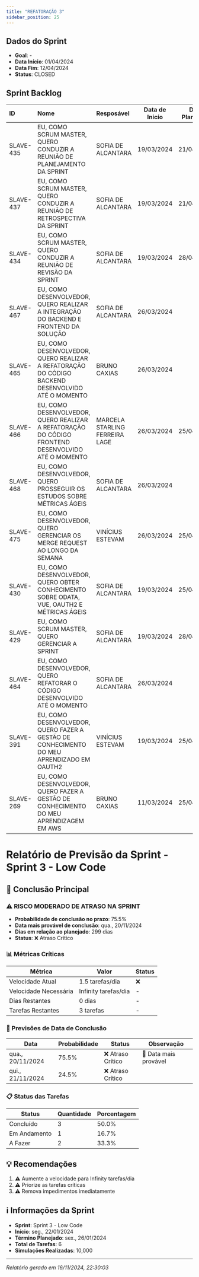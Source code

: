 ```yaml
---
title: "REFATORAÇÃO 3"
sidebar_position: 25
---
```

## Dados do Sprint
* **Goal**: -
* **Data Início**: 01/04/2024
* **Data Fim**: 12/04/2024
* **Status**: CLOSED

## Sprint Backlog

|ID |Nome |Resposável |Data de Inicío | Data Planejada | Status|
|:----    |:----|:--------  |:-------:       | :----------:  | :---: |
|SLAVE-435|EU, COMO SCRUM MASTER, QUERO CONDUZIR A REUNIÃO DE PLANEJAMENTO DA SPRINT|SOFIA DE ALCANTARA|19/03/2024|21/04/2024|CONCLUÍDO|
|SLAVE-437|EU, COMO SCRUM MASTER, QUERO CONDUZIR A REUNIÃO DE RETROSPECTIVA DA SPRINT|SOFIA DE ALCANTARA|19/03/2024|21/04/2024|EM ANDAMENTO|
|SLAVE-434|EU, COMO SCRUM MASTER, QUERO CONDUZIR A REUNIÃO DE REVISÃO DA SPRINT|SOFIA DE ALCANTARA|19/03/2024|28/04/2024|EM ANDAMENTO|
|SLAVE-467|EU, COMO DESENVOLVEDOR, QUERO REALIZAR A INTEGRAÇÃO DO BACKEND E FRONTEND DA SOLUÇÃO|SOFIA DE ALCANTARA|26/03/2024|-|CONCLUÍDO|
|SLAVE-465|EU, COMO DESENVOLVEDOR, QUERO REALIZAR A REFATORAÇÃO DO CÓDIGO BACKEND DESENVOLVIDO ATÉ O MOMENTO|BRUNO CAXIAS|26/03/2024|-|CONCLUÍDO|
|SLAVE-466|EU, COMO DESENVOLVEDOR, QUERO REALIZAR A REFATORAÇÃO DO CÓDIGO FRONTEND DESENVOLVIDO ATÉ O MOMENTO|MARCELA STARLING FERREIRA LAGE|26/03/2024|25/04/2024|CONCLUÍDO|
|SLAVE-468|EU, COMO DESENVOLVEDOR, QUERO PROSSEGUIR OS ESTUDOS SOBRE MÉTRICAS ÁGEIS|SOFIA DE ALCANTARA|26/03/2024|-|REABERTO|
|SLAVE-475|EU, COMO DESENVOLVEDOR, QUERO GERENCIAR OS MERGE REQUEST AO LONGO DA SEMANA|VINÍCIUS ESTEVAM|26/03/2024|25/04/2024|EM ANDAMENTO|
|SLAVE-430|EU, COMO DESENVOLVEDOR, QUERO OBTER CONHECIMENTO SOBRE ODATA, VUE, OAUTH2 E MÉTRICAS ÁGEIS|SOFIA DE ALCANTARA|19/03/2024|25/04/2024|EM ANDAMENTO|
|SLAVE-429|EU, COMO SCRUM MASTER, QUERO GERENCIAR A SPRINT|SOFIA DE ALCANTARA|19/03/2024|28/04/2024|EM ANDAMENTO|
|SLAVE-464|EU, COMO DESENVOLVEDOR, QUERO REFATORAR O CÓDIGO DESENVOLVIDO ATÉ O MOMENTO|SOFIA DE ALCANTARA|26/03/2024|-|EM ANDAMENTO|
|SLAVE-391|EU, COMO DESENVOLVEDOR, QUERO FAZER A GESTÃO DE CONHECIMENTO DO MEU APRENDIZADO EM OAUTH2|VINÍCIUS ESTEVAM|19/03/2024|25/04/2024|CONCLUÍDO|
|SLAVE-269|EU, COMO DESENVOLVEDOR, QUERO FAZER A GESTÃO DE CONHECIMENTO DO MEU APRENDIZAGEM EM AWS|BRUNO CAXIAS|11/03/2024|25/04/2024|CONCLUÍDO|

# Relatório de Previsão da Sprint - Sprint 3 - Low Code

## 🎯 Conclusão Principal

### ⚠️ RISCO MODERADO DE ATRASO NA SPRINT

- **Probabilidade de conclusão no prazo**: 75.5%
- **Data mais provável de conclusão**: qua., 20/11/2024
- **Dias em relação ao planejado**: 299 dias
- **Status**: ❌ Atraso Crítico

### 📊 Métricas Críticas

| Métrica | Valor | Status |
|---------|--------|--------|
| Velocidade Atual | 1.5 tarefas/dia | ❌ |
| Velocidade Necessária | Infinity tarefas/dia | - |
| Dias Restantes | 0 dias | - |
| Tarefas Restantes | 3 tarefas | - |

### 📅 Previsões de Data de Conclusão

| Data | Probabilidade | Status | Observação |
|------|---------------|---------|------------|
| qua., 20/11/2024 | 75.5% | ❌ Atraso Crítico | 📍 Data mais provável |
| qui., 21/11/2024 | 24.5% | ❌ Atraso Crítico |  |

### 📋 Status das Tarefas

| Status | Quantidade | Porcentagem |
|--------|------------|-------------|
| Concluído | 3 | 50.0% |
| Em Andamento | 1 | 16.7% |
| A Fazer | 2 | 33.3% |

## 💡 Recomendações

1. ⚠️ Aumente a velocidade para Infinity tarefas/dia
2. ⚠️ Priorize as tarefas críticas
3. ⚠️ Remova impedimentos imediatamente

## ℹ️ Informações da Sprint

- **Sprint**: Sprint 3 - Low Code
- **Início**: seg., 22/01/2024
- **Término Planejado**: sex., 26/01/2024
- **Total de Tarefas**: 6
- **Simulações Realizadas**: 10,000

---
*Relatório gerado em 16/11/2024, 22:30:03*
